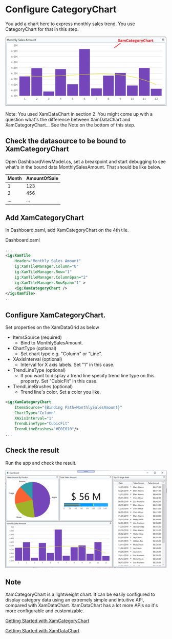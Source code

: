 # Configure CategoryChart

You add a chart here to express monthly sales trend. You use CategoryChart for that in this step.

![](../assets/03-06-00.png)

Note: You used XamDataChart in section 2. You might come up with a question what's the difference between XamDataChart and XamCategoryChart... See the Note on the bottom of this step.


## Check the datasource to be bound to XamCategoryChart

Open DashboardViewModel.cs, set a breakpoint and start debugging to see what's in the bound data MonthlySalesAmount. That should be like below.

| Month | AmountOfSale |
----|---- 
| 1 | 123 |
| 2 | 456 |
| ... | ... |

## Add XamCategoryChart

In Dashboard.xaml, add XamCategoryChart on the 4th tile.

Dashboard.xaml

```xml
...
<ig:XamTile
    Header="Monthly Sales Amount"
    ig:XamTileManager.Column="0"
    ig:XamTileManager.Row="1" 
    ig:XamTileManager.ColumnSpan="2"
    ig:XamTileManager.RowSpan="1" >
    <ig:XamCategoryChart />
</ig:XamTile>
...
```

## Configure XamCategoryChart.

Set properties on the XamDataGrid as below

- ItemsSource (required)
    - Bind to MonthlySalesAmount.
- ChartType (optional)
    - Set chart type e.g. "Column" or "Line".
- XAxisInterval (optional)
    - Interval for X axis labels. Set "1" in this case.
- TrendLineType (optional)
    - If you want to display a trend line specify trend line type on this property. Set "CubicFit" in this case.
- TrendLineBrushes (optional)
    - Trend line's color. Set a color you like.

```xml
<ig:XamCategoryChart 
    ItemsSource="{Binding Path=MonthlySalesAmount}" 
    ChartType="Column" 
    XAxisInterval="1"
    TrendLineType="CubicFit" 
    TrendLineBrushes="#E0E010"/>
...
```

## Check the result

Run the app and check the result.

![](../assets/03-06-01.png)

## Note

XamCategoryChart is a lightweight chart. It can be easily configured to display category data using an extremely simple and intuitive API, compared with XamDataChart. XamDataChart has a lot more APIs so it's more configurable and  customizable.

[Getting Started with XamCategoryChart](https://www.infragistics.com/help/wpf/categorychart-walkthrough)

[Getting Started with XamDataChart](https://www.infragistics.com/help/wpf/datachart-getting-started-with-datachart)
